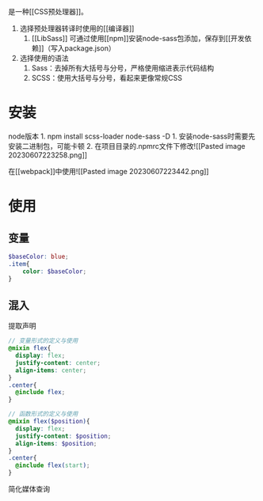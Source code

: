 是一种[[CSS预处理器]]。
1. 选择预处理器转译时使用的[[编译器]] 
	1. [[LibSass]] 可通过使用[[npm]]安装node-sass包添加，保存到[[开发依赖]]（写入package.json）
2. 选择使用的语法
	1. Sass：去掉所有大括号与分号，严格使用缩进表示代码结构
	2. SCSS：使用大括号与分号，看起来更像常规CSS
# 安装
node版本
	1. npm install scss-loader node-sass -D
		1. 安装node-sass时需要先安装二进制包，可能卡顿
		2. 在项目目录的.npmrc文件下修改![[Pasted image 20230607223258.png]]

在[[webpack]]中使用![[Pasted image 20230607223442.png]]
# 使用
## 变量
```scss
$baseColor: blue;
.item{
	color: $baseColor;
}
```
## 混入
提取声明
```scss
// 变量形式的定义与使用
@mixin flex{
  display: flex;
  justify-content: center;
  align-items: center;
}
.center{
  @include flex; 
}

// 函数形式的定义与使用
@mixin flex($position){
  display: flex;
  justify-content: $position;
  align-items: $position;
}
.center{
  @include flex(start); 
}
```
简化媒体查询
